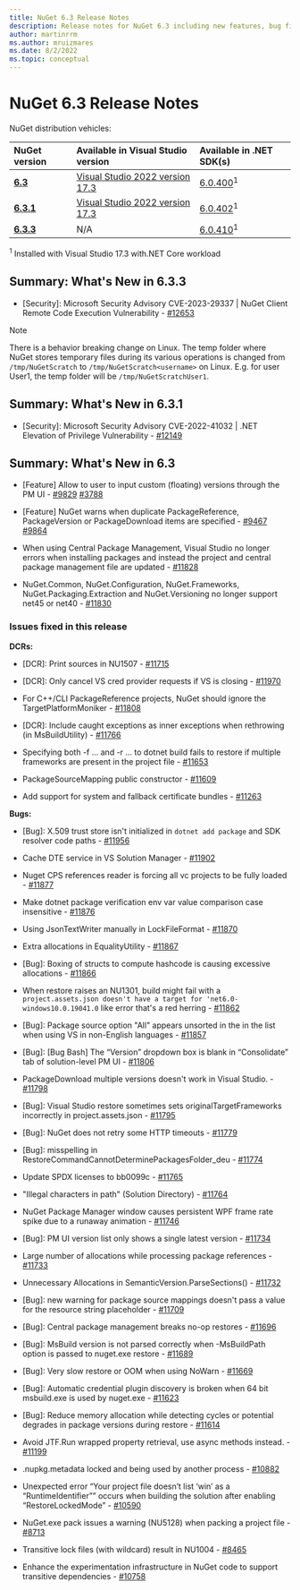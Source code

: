 ```yaml
---
title: NuGet 6.3 Release Notes
description: Release notes for NuGet 6.3 including new features, bug fixes, and DCRs.
author: martinrrm
ms.author: mruizmares
ms.date: 8/2/2022
ms.topic: conceptual
---
```


# NuGet 6.3 Release Notes

NuGet distribution vehicles:

| NuGet version | Available in Visual Studio version | Available in .NET SDK(s) |
|:---|:---|:---|
| [**6.3**](https://nuget.org/downloads) | [Visual Studio 2022 version 17.3](https://visualstudio.microsoft.com/downloads/) | [6.0.400](https://dotnet.microsoft.com/download/dotnet-core/6.0)<sup>1</sup> |
| [**6.3.1**](https://nuget.org/downloads) | [Visual Studio 2022 version 17.3](https://visualstudio.microsoft.com/downloads/) | [6.0.402](https://dotnet.microsoft.com/download/dotnet-core/6.0)<sup>1</sup> |
| [**6.3.3**](https://nuget.org/downloads) | N/A | [6.0.410](https://dotnet.microsoft.com/download/dotnet-core/6.0)<sup>1</sup> |

<sup>1</sup> Installed with Visual Studio 17.3 with.NET Core workload

## Summary: What's New in 6.3.3

* [Security]: Microsoft Security Advisory CVE-2023-29337 | NuGet Client Remote Code Execution Vulnerability - [#12653](https://github.com/NuGet/Home/issues/12653)

> [!NOTE]
> There is a behavior breaking change on Linux. The temp folder where NuGet stores temporary files during its various operations is changed from `/tmp/NuGetScratch` to `/tmp/NuGetScratch<username>` on Linux. E.g. for user User1, the temp folder will be `/tmp/NuGetScratchUser1`.

## Summary: What's New in 6.3.1

* [Security]: Microsoft Security Advisory CVE-2022-41032 | .NET Elevation of Privilege Vulnerability - [#12149](https://github.com/NuGet/Home/issues/12149)

## Summary: What's New in 6.3

* [Feature] Allow to user to input custom (floating) versions through the PM UI - [#9829](https://github.com/NuGet/Home/issues/9829) [#3788](https://github.com/NuGet/Home/issues/3788)

* [Feature] NuGet warns when duplicate PackageReference, PackageVersion or PackageDownload items are specified - [#9467](https://github.com/NuGet/Home/issues/9467) [#9864](https://github.com/NuGet/Home/issues/9864)

* When using Central Package Management, Visual Studio no longer errors when installing packages and instead the project and central package management file are updated - [#11828](https://github.com/NuGet/Home/issues/11828)

* NuGet.Common, NuGet.Configuration, NuGet.Frameworks, NuGet.Packaging.Extraction and NuGet.Versioning no longer support net45 or net40 - [#11830](https://github.com/NuGet/Home/issues/11830)

### Issues fixed in this release

**DCRs:**

* [DCR]: Print sources in NU1507 - [#11715](https://github.com/NuGet/Home/issues/11715)

* [DCR]: Only cancel VS cred provider requests if VS is closing - [#11970](https://github.com/NuGet/Home/issues/11970)

* For C++/CLI PackageReference projects, NuGet should ignore the TargetPlatformMoniker - [#11808](https://github.com/NuGet/Home/issues/11808)

* [DCR]: Include caught exceptions as inner exceptions when rethrowing (in MsBuildUtility) - [#11766](https://github.com/NuGet/Home/issues/11766)

* Specifying both -f ... and -r ... to dotnet build fails to restore if multiple frameworks are present in the project file - [#11653](https://github.com/NuGet/Home/issues/11653)

* PackageSourceMapping public constructor - [#11609](https://github.com/NuGet/Home/issues/11609)

* Add support for system and fallback certificate bundles - [#11263](https://github.com/NuGet/Home/issues/11263)

**Bugs:**

* [Bug]:  X.509 trust store isn't initialized in `dotnet add package` and SDK resolver code paths - [#11956](https://github.com/NuGet/Home/issues/11956)

* Cache DTE service in VS Solution Manager - [#11902](https://github.com/NuGet/Home/issues/11902)

* Nuget CPS references reader is forcing all vc projects to be fully loaded - [#11877](https://github.com/NuGet/Home/issues/11877)

* Make dotnet package verification env var value comparison case insensitive - [#11876](https://github.com/NuGet/Home/issues/11876)

* Using JsonTextWriter manually in LockFileFormat - [#11870](https://github.com/NuGet/Home/issues/11870)

* Extra allocations in EqualityUtility - [#11867](https://github.com/NuGet/Home/issues/11867)

* [Bug]: Boxing of structs to compute hashcode is causing excessive allocations - [#11866](https://github.com/NuGet/Home/issues/11866)

* When restore raises an NU1301, build might fail with a `project.assets.json doesn't have a target for 'net6.0-windows10.0.19041.0` like error that's a red herring - [#11862](https://github.com/NuGet/Home/issues/11862)

* [Bug]: Package source option "All" appears unsorted in the in the list when using VS in non-English languages - [#11857](https://github.com/NuGet/Home/issues/11857)

* [Bug]: [Bug Bash] The “Version” dropdown box is blank in “Consolidate” tab of solution-level PM UI - [#11806](https://github.com/NuGet/Home/issues/11806)

* PackageDownload multiple versions doesn't work in Visual Studio.  - [#11798](https://github.com/NuGet/Home/issues/11798)

* [Bug]: Visual Studio restore sometimes sets originalTargetFrameworks incorrectly in project.assets.json - [#11795](https://github.com/NuGet/Home/issues/11795)

* [Bug]: NuGet does not retry some HTTP timeouts - [#11779](https://github.com/NuGet/Home/issues/11779)

* [Bug]: misspelling in RestoreCommandCannotDeterminePackagesFolder_deu - [#11774](https://github.com/NuGet/Home/issues/11774)

* Update SPDX licenses to bb0099c - [#11765](https://github.com/NuGet/Home/issues/11765)

* "Illegal characters in path" (Solution Directory) - [#11764](https://github.com/NuGet/Home/issues/11764)

* NuGet Package Manager window causes persistent WPF frame rate spike due to a runaway animation - [#11746](https://github.com/NuGet/Home/issues/11746)

* [Bug]: PM UI version list only shows a single latest version - [#11734](https://github.com/NuGet/Home/issues/11734)

* Large number of allocations while processing package references - [#11733](https://github.com/NuGet/Home/issues/11733)

* Unnecessary Allocations in SemanticVersion.ParseSections() - [#11732](https://github.com/NuGet/Home/issues/11732)

* [Bug]: new warning for package source mappings doesn't pass a value for the resource string placeholder - [#11709](https://github.com/NuGet/Home/issues/11709)

* [Bug]: Central package management breaks no-op restores - [#11696](https://github.com/NuGet/Home/issues/11696)

* [Bug]: MsBuild version is not parsed correctly when -MsBuildPath option is passed to nuget.exe restore - [#11689](https://github.com/NuGet/Home/issues/11689)

* [Bug]: Very slow restore or OOM when using NoWarn - [#11669](https://github.com/NuGet/Home/issues/11669)

* [Bug]: Automatic credential plugin discovery is broken when 64 bit msbuild.exe is used by nuget.exe - [#11623](https://github.com/NuGet/Home/issues/11623)

* [Bug]:  Reduce memory allocation while detecting cycles or potential degrades in package versions during restore - [#11614](https://github.com/NuGet/Home/issues/11614)

* Avoid JTF.Run wrapped property retrieval, use async methods instead. - [#11199](https://github.com/NuGet/Home/issues/11199)

* .nupkg.metadata locked and being used by another process - [#10882](https://github.com/NuGet/Home/issues/10882)

* Unexpected error “Your project file doesn’t list ‘win’ as a “RuntimeIdentifier”” occurs when building the solution after enabling “RestoreLockedMode” - [#10590](https://github.com/NuGet/Home/issues/10590)

* NuGet.exe pack issues a warning (NU5128) when packing a project file - [#8713](https://github.com/NuGet/Home/issues/8713)

* Transitive lock files (with wildcard) result in NU1004 - [#8465](https://github.com/NuGet/Home/issues/8465)

* Enhance the experimentation infrastructure in NuGet code to support transitive dependencies - [#10758](https://github.com/NuGet/Home/issues/10758)